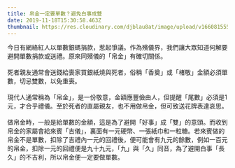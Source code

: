```yaml
---
title: 帛金一定要單數？避免白事成雙
date: 2019-11-18T15:30:58.463Z
thumbnail: https://res.cloudinary.com/djblau8at/image/upload/v1660815554/77127436_119307606191708_1948354271074320384_n.jpg_x8e8pp.jpg
---
```

今日有網絡紅人以單數銀碼捐款，惹起爭議。作為殯儀界，我們讓大眾知道何解要避開單數捐款或送禮。原來同殯儀的「帛金」有確切關係。\
\
死者親友通常會送錢給喪家買銀紙燒與死者，俗稱「香奠」或「楮敬」金額必須單數，切忌雙數，以免重喪。\
\
現代人通常稱為「帛金」，是一份敬意，金額應豐儉由人，但提醒「尾數」必須是1元，才合乎禮儀。至於死者的直屬親友，也不用做帛金，但可致送花牌表達哀思。\
\
做帛金時，一般是給單數的金額，這是為了避開「好事」成「雙」的意頭。而收到帛金的家屬會給來賓「吉儀」，裏面有一元硬幣、一張紙巾和一粒糖。若來賓做的帛金不是單數，扣除了吉禮內一元的回禮後，便可能會有九元的餘數，例如一百元的帛金，扣除一元的回禮便是九十九元，「九」與「久」同音，為了避開白事「長久」的不吉利，所以帛金便一定要做單數。